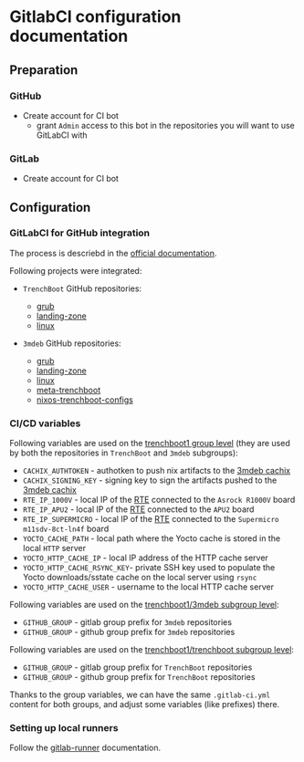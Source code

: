 # GitlabCI configuration documentation

## Preparation

### GitHub

* Create account for CI bot
  - grant `Admin` access to this bot in the repositories you will want to use
    GitLabCI with

### GitLab

* Create account for CI bot

## Configuration

### GitLabCI for GitHub integration

The process is descriebd in the
[official documentation](https://docs.gitlab.com/ee/ci/ci_cd_for_external_repos/github_integration.html).

Following projects were integrated:

* `TrenchBoot` GitHub repositories:
  - [grub](https://github.com/trenchboot/grub)
  - [landing-zone](https://github.com/trenchboot/landing-zone)
  - [linux](https://github.com/trenchboot/linux)

* `3mdeb` GitHub repositories:
  - [grub](https://github.com/3mdeb/grub)
  - [landing-zone](https://github.com/3mdeb/landing-zone)
  - [linux](https://github.com/3mdeb/linux)
  - [meta-trenchboot](https://github.com/3mdeb/meta-trenchboot)
  - [nixos-trenchboot-configs](https://github.com/3mdeb/nixos-trenchboot-configs)

### CI/CD variables

Following variables are used on the
[trenchboot1 group level](https://gitlab.com/groups/trenchboot1/-/settings/ci_cd)
(they are used by both the repositories in `TrenchBoot` and `3mdeb` subgroups):
- `CACHIX_AUTHTOKEN` - authotken to push nix artifacts to the
  [3mdeb cachix](https://app.cachix.org/cache/3mdeb)
- `CACHIX_SIGNING_KEY` - signing key to sign the artifacts pushed to the
  [3mdeb cachix](https://app.cachix.org/cache/3mdeb)
- `RTE_IP_1000V` - local IP of the [RTE](https://3mdeb.com/products/open-source-hardware/rte/)
  connected to the `Asrock R1000V` board
- `RTE_IP_APU2` - local IP of the [RTE](https://3mdeb.com/products/open-source-hardware/rte/)
  connected to the `APU2` board
- `RTE_IP_SUPERMICRO` - local IP of the [RTE](https://3mdeb.com/products/open-source-hardware/rte/)
  connected to the `Supermicro m11sdv-8ct-ln4f` board
- `YOCTO_CACHE_PATH` - local path where the Yocto cache is stored in the local
  `HTTP` server
- `YOCTO_HTTP_CACHE_IP` - local IP address of the HTTP cache server
- `YOCTO_HTTP_CACHE_RSYNC_KEY`- private SSH key used to populate the Yocto
  downloads/sstate cache on the local server using `rsync`
- `YOCTO_HTTP_CACHE_USER` - username to the local HTTP cache server

Following variables are used on the
[trenchboot1/3mdeb subgroup level](https://gitlab.com/trenchboot1):
- `GITHUB_GROUP` - gitlab group prefix for `3mdeb` repositories
- `GITHUB_GROUP` - github group prefix for `3mdeb` repositories

Following variables are used on the
[trenchboot1/trenchboot subgroup level](https://gitlab.com/trenchboot1):
- `GITHUB_GROUP` - gitlab group prefix for `TrenchBoot` repositories
- `GITHUB_GROUP` - github group prefix for `TrenchBoot` repositories

Thanks to the group variables, we can have the same `.gitlab-ci.yml` content
for both groups, and adjust some variables (like prefixes) there.

### Setting up local runners

Follow the [gitlab-runner](gitlab_runner.md) documentation.
